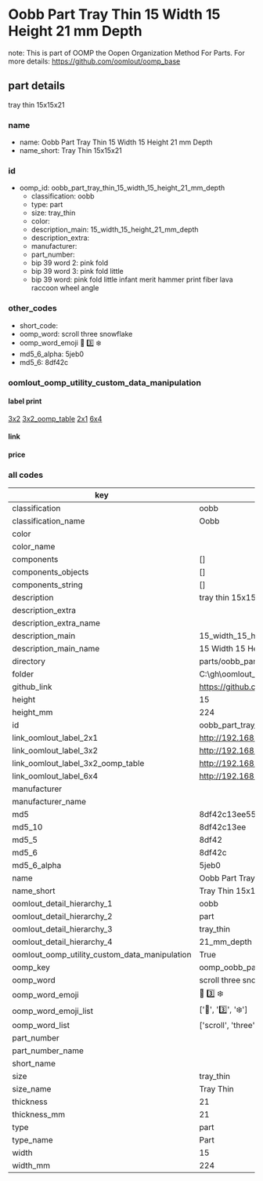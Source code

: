 # Oobb Part Tray Thin 15 Width 15 Height 21 mm Depth  

note: This is part of OOMP the Oopen Organization Method For Parts. For more details: https://github.com/oomlout/oomp_base

##  part details
  



tray thin 15x15x21



### name
* name: Oobb Part Tray Thin 15 Width 15 Height 21 mm Depth
* name_short: Tray Thin 15x15x21 
### id
* oomp_id: oobb_part_tray_thin_15_width_15_height_21_mm_depth
  * classification: oobb
  * type: part
  * size: tray_thin
  * color: 
  * description_main: 15_width_15_height_21_mm_depth
  * description_extra: 
  * manufacturer: 
  * part_number: 
  * bip 39 word 2: pink fold
  * bip 39 word 3: pink fold little
  * bip 39 word: pink fold little infant merit hammer print fiber lava raccoon wheel angle

### other_codes
* short_code: 
* oomp_word: scroll three snowflake
* oomp_word_emoji :scroll: :three: :snowflake:
* md5_6_alpha: 5jeb0
* md5_6: 8df42c






### oomlout_oomp_utility_custom_data_manipulation
#### label print
[3x2](http://192.168.1.245:1112/?label=oomp%205jeb0)
[3x2_oomp_table](http://192.168.1.108:1112/?label=oomp%205jeb0)
[2x1](http://192.168.1.242:1112/?label=oomp%205jeb0)
[6x4](http://192.168.1.55:1112/?label=oomp%205jeb0)    

#### link

                              

#### price







### all codes 
| key | value |  
| --- | --- |  
| classification | oobb |  
| classification_name | Oobb |  
| color |  |  
| color_name |  |  
| components | [] |  
| components_objects | [] |  
| components_string | [] |  
| description | tray thin 15x15x21 |  
| description_extra |  |  
| description_extra_name |  |  
| description_main | 15_width_15_height_21_mm_depth |  
| description_main_name | 15 Width 15 Height 21 mm Depth |  
| directory | parts/oobb_part_tray_thin_15_width_15_height_21_mm_depth |  
| folder | C:\gh\oomlout_oobb_version_4_generated_parts\parts\oobb_part_tray_thin_15_width_15_height_21_mm_depth |  
| github_link | https://github.com/oomlout/oomlout_oomp_part_src/tree/main/parts/oobb_part_tray_thin_15_width_15_height_21_mm_depth |  
| height | 15 |  
| height_mm | 224 |  
| id | oobb_part_tray_thin_15_width_15_height_21_mm_depth |  
| link_oomlout_label_2x1 | http://192.168.1.242:1112/?label=oomp%205jeb0 |  
| link_oomlout_label_3x2 | http://192.168.1.245:1112/?label=oomp%205jeb0 |  
| link_oomlout_label_3x2_oomp_table | http://192.168.1.108:1112/?label=oomp%205jeb0 |  
| link_oomlout_label_6x4 | http://192.168.1.55:1112/?label=oomp%205jeb0 |  
| manufacturer |  |  
| manufacturer_name |  |  
| md5 | 8df42c13ee55b559a245c7350516a528 |  
| md5_10 | 8df42c13ee |  
| md5_5 | 8df42 |  
| md5_6 | 8df42c |  
| md5_6_alpha | 5jeb0 |  
| name | Oobb Part Tray Thin 15 Width 15 Height 21 mm Depth |  
| name_short | Tray Thin 15x15x21  |  
| oomlout_detail_hierarchy_1 | oobb |  
| oomlout_detail_hierarchy_2 | part |  
| oomlout_detail_hierarchy_3 | tray_thin |  
| oomlout_detail_hierarchy_4 | 21_mm_depth |  
| oomlout_oomp_utility_custom_data_manipulation | True |  
| oomp_key | oomp_oobb_part_tray_thin_15_width_15_height_21_mm_depth |  
| oomp_word | scroll three snowflake |  
| oomp_word_emoji | :scroll: :three: :snowflake: |  
| oomp_word_emoji_list | [':scroll:', ':three:', ':snowflake:'] |  
| oomp_word_list | ['scroll', 'three', 'snowflake'] |  
| part_number |  |  
| part_number_name |  |  
| short_name |  |  
| size | tray_thin |  
| size_name | Tray Thin |  
| thickness | 21 |  
| thickness_mm | 21 |  
| type | part |  
| type_name | Part |  
| width | 15 |  
| width_mm | 224 |  

